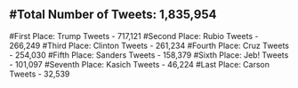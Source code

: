 #Total Number of Tweets: 1,835,954 
---
#First Place: Trump Tweets - 717,121
#Second Place: Rubio Tweets - 266,249
#Third Place: Clinton Tweets - 261,234
#Fourth Place: Cruz Tweets - 254,030
#Fifth Place: Sanders Tweets - 158,379
#Sixth Place: Jeb! Tweets - 101,097
#Seventh Place: Kasich Tweets - 46,224
#Last Place: Carson Tweets - 32,539
